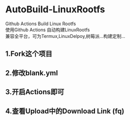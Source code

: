 # AutoBuild-LinuxRootfs
Github  Actions Build Linux Rootfs  
使用Github Actions 自动构建LinuxRootfs  
兼容全平台，可为Termux,LinuxDelpoy,树莓派...构建定制...  

## 1.Fork这个项目
## 2.修改blank.yml
## 3.开启Actions即可
## 4.查看Upload中的Download Link (fq)
